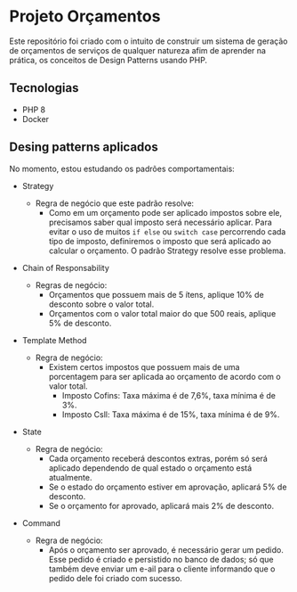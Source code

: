 # Projeto Orçamentos

Este repositório foi criado com o intuito de construir um sistema de geração de orçamentos de serviços de qualquer natureza afim de aprender na prática, os conceitos de Design Patterns usando PHP.

## Tecnologias

* PHP 8
* Docker

## Desing patterns aplicados

No momento, estou estudando os padrões comportamentais:

* Strategy
  * Regra de negócio que este padrão resolve:
    - Como em um orçamento pode ser aplicado impostos sobre ele, precisamos saber qual imposto será necessário aplicar. Para evitar o uso de muitos `if else` ou `switch case` percorrendo cada tipo de imposto, definiremos o imposto que será aplicado ao calcular o orçamento. O padrão Strategy resolve esse problema.

* Chain of Responsability
  * Regras de negócio:
    - Orçamentos que possuem mais de 5 ítens, aplique 10% de desconto sobre o valor total.
    - Orçamentos com o valor total maior do que 500 reais, aplique 5% de desconto.

* Template Method
  * Regra de negócio:
    - Existem certos impostos que possuem mais de uma porcentagem para ser aplicada ao orçamento de acordo com o valor total.
      - Imposto Cofins: Taxa máxima é de 7,6%, taxa mínima é de 3%.
      - Imposto Csll: Taxa máxima é de 15%, taxa mínima é de 9%.

* State
  * Regra de negócio:
    - Cada orçamento receberá descontos extras, porém só será aplicado dependendo de qual estado o orçamento está atualmente.
    - Se o estado do orçamento estiver em aprovação, aplicará 5% de desconto.
    - Se o orçamento for aprovado, aplicará mais 2% de desconto.

* Command
  * Regra de negócio:
    - Após o orçamento ser aprovado, é necessário gerar um pedido. Esse pedido é criado e persistido no banco de dados; só que também deve enviar um e-ail para o cliente informando que o pedido dele foi criado com sucesso.
